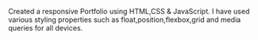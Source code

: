 Created a responsive Portfolio using HTML,CSS & JavaScript.
I have used various styling properties such as float,position,flexbox,grid and media queries for all devices.
